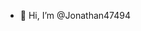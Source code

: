 - 👋 Hi, I’m @Jonathan47494
<!---
Jonathan47494/Jonathan47494 is a ✨ special ✨ repository because its `README.md` (this file) appears on your GitHub profile.
You can click the Preview link to take a look at your changes.
--->
